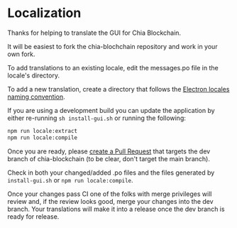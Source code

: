 # Localization

Thanks for helping to translate the GUI for Chia Blockchain.

It will be easiest to fork the chia-blochchain repository and work in your own fork.

To add translations to an existing locale, edit the messages.po file in the locale's directory.

To add a new translation, create a directory that follows the [Electron locales naming convention](https://www.electronjs.org/docs/api/locales).

If you are using a development build you can update the application by either re-running `sh install-gui.sh` or running the following:

```bash
npm run locale:extract
npm run locale:compile
```

Once you are ready, please [create a Pull Request](https://docs.github.com/en/github/collaborating-with-issues-and-pull-requests/creating-a-pull-request) that targets the dev branch of chia-blockchain (to be clear, don't target the main branch).

Check in both your changed/added .po files and the files generated by `install-gui.sh` or `npm run locale:compile`.

Once your changes pass CI one of the folks with merge privileges will review and, if the review looks good, merge your changes into the dev branch. Your translations will make it into a release once the dev branch is ready for release.
